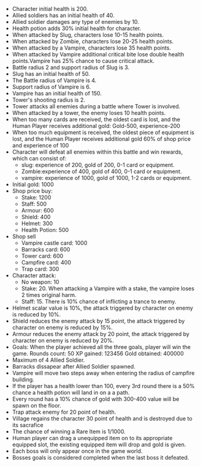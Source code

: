 * Character initial health is 200.
* Allied soldiers has an initial health of 40.
* Allied soldier damages any type of enemies by 10.
* Health potion adds 30% initial health for character.
* When attacked by Slug, characters lose 10-15 health points.
* When attacked by Zombie, characters lose 20-25 health points.
* When attacked by a Vampire, characters lose 35 health points.
* When attacked by Vampire additional critical bite lose double health points.Vampire has 25% chance to cause critical attack.
* Battle radius 2 and support radius of Slug is 3.
* Slug has an initial health of 50.
* The Battle radius of Vampire is 4.
* Support radius of Vampire is 6.
* Vampire has an initial health of 150.
* Tower's shooting radius is 2.
* Tower attacks all enemies during a battle where Tower is involved.
* When attacked by a tower, the enemy loses 10 health points.
* When too many cards are received, the oldest card is lost, and the Human Player receives additional gold: Gold-500, experience-200
* When too much equipment is received, the oldest piece of equipment is lost, and the Human Player receives additional gold 60% of shop price and experience of 100
* Character will defeat all enemies within this battle and win rewards, which can consist of:
   * slug: experience of 200, gold of 200,  0-1 card or equipment.
   * Zombie:experience of 400, gold of 400, 0-1 card or equipment.
   * vampire: experience of 1000, gold of 1000,  1-2 cards or equipment.
* Initial gold: 1000
* Shop price buy:
   * Stake: 1200
   * Staff: 500
   * Armour: 600
   * Shield: 400
   * Helmet: 300
   * Health Potion: 500
* Shop sell
   * Vampire castle card: 1000
   * Barracks card: 600
   * Tower card: 600
   * Campfire card: 400
   * Trap card: 300
* Character attack:
   * No weapon: 10
   * Stake: 20. When attacking a Vampire with a stake, the vampire loses 2 times original harm.
   * Staff: 15. There is 10% chance of inflicting a trance to enemy.
* Helmet scalar value is 10%, the attack triggered by character on enemy is reduced by 10%.
* Shield reduces the enemy attack by 15 point, the attack triggered by character on enemy is reduced by 15%.
* Armour reduces the enemy attack by 20 point, the attack triggered by character on enemy is reduced by 20%.
* Goals:
   When the player achieved all the three goals, player will win the game.
   Rounds count: 50
   XP gained: 123456
   Gold obtained: 400000
* Maximum of 4 Allied Soldier.
* Barracks dissapear after Allied Soldier spawned.
* Vampire will move two steps away when entering the radius of campfire building.
* If the player has a health lower than 100, every 3rd round there is a 50% chance a health potion will land in on a a path.
* Every round has a 10% chance of gold with 300-400 value will be spawn on the floor.
* Trap attack enemy for 20 point of health.
* Village regains the character 30 point of health and is destroyed due to its sacrafice
* The chance of winning a Rare Item is 1/1000.
* Human player can drag a unequipped item on to its appropriate equipped slot, the existing equipped item will drop and gold is given.
* Each boss will only appear once in the game world.
* Bosses goals is considered completed when the last boss it defeated.